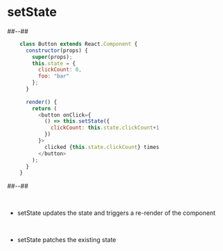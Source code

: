 <!-- .slide: class="two-column-layout" -->

# setState

##--##

```javascript
    class Button extends React.Component {
      constructor(props) {
        super(props);
        this.state = {
          clickCount: 0,
          foo: "bar"
        };
      }
    
      render() {
        return (
          <button onClick={
            () => this.setState({
              clickCount: this.state.clickCount+1
            })
          }>
            clicked {this.state.clickCount} times
          </button>
        );
      }
    }
```

##--##

<br />

* setState updates the state and triggers a re-render of the component

<br/>

* setState patches the existing state
